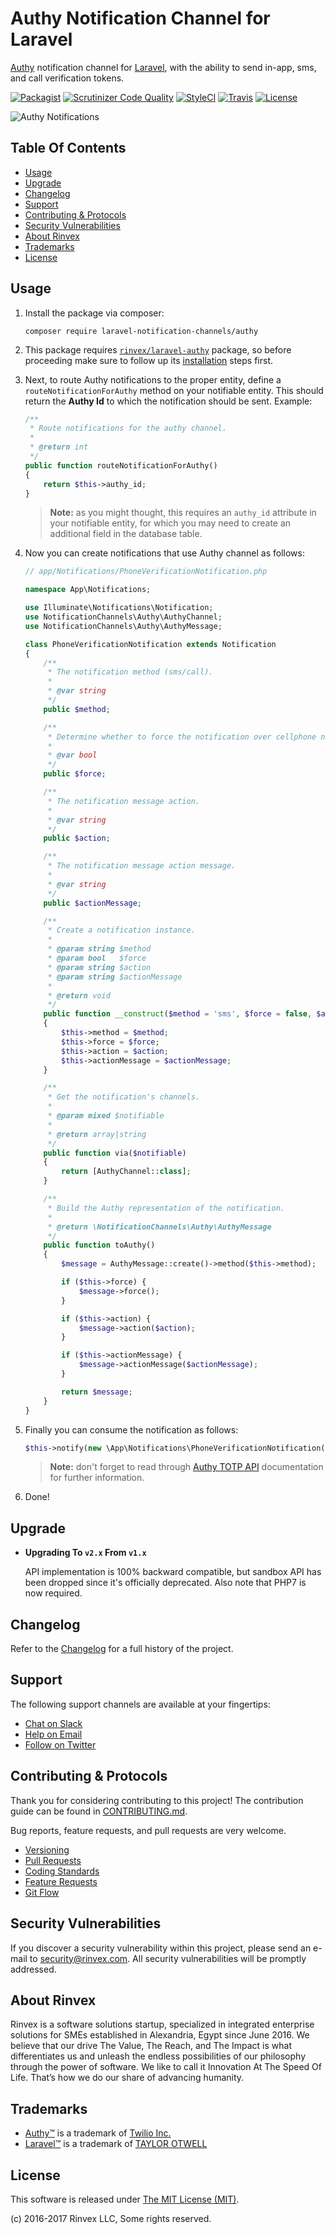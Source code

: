 # Authy Notification Channel for Laravel

[Authy](https://www.authy.com) notification channel for [Laravel](https://laravel.com), with the ability to send in-app, sms, and call verification tokens.

[![Packagist](https://img.shields.io/packagist/v/laravel-notification-channels/authy.svg?label=Packagist&style=flat-square)](https://packagist.org/packages/laravel-notification-channels/authy)
[![Scrutinizer Code Quality](https://img.shields.io/scrutinizer/g/laravel-notification-channels/authy.svg?label=Scrutinizer&style=flat-square)](https://scrutinizer-ci.com/g/laravel-notification-channels/authy/)
[![StyleCI](https://styleci.io/repos/70840210/shield?branch=master)](https://styleci.io/repos/70840210)
[![Travis](https://img.shields.io/travis/laravel-notification-channels/authy.svg?style=flat-square)](https://travis-ci.org/laravel-notification-channels/authy)
[![License](https://img.shields.io/packagist/l/laravel-notification-channels/authy.svg?label=License&style=flat-square)](https://github.com/laravel-notification-channels/authy/blob/develop/LICENSE)

![Authy Notifications](https://rinvex.com/assets/frontend/layout/img/products/laravel-notification-channels-authy.png "Authy Notification")


## Table Of Contents

- [Usage](#usage)
- [Upgrade](#upgrade)
- [Changelog](#changelog)
- [Support](#support)
- [Contributing & Protocols](#contributing--protocols)
- [Security Vulnerabilities](#security-vulnerabilities)
- [About Rinvex](#about-rinvex)
- [Trademarks](#trademarks)
- [License](#license)


## Usage

1. Install the package via composer:
    ```shell
    composer require laravel-notification-channels/authy
    ```

2. This package requires [`rinvex/laravel-authy`](https://github.com/rinvex/laravel-authy) package, so before proceeding make sure to follow up its [installation](https://github.com/rinvex/laravel-authy#installation) steps first.

3. Next, to route Authy notifications to the proper entity, define a `routeNotificationForAuthy` method on your notifiable entity. This should return the **Authy Id** to which the notification should be sent. Example:

    ```php
    /**
     * Route notifications for the authy channel.
     *
     * @return int
     */
    public function routeNotificationForAuthy()
    {
        return $this->authy_id;
    }
    ```

    > **Note:** as you might thought, this requires an `authy_id` attribute in your notifiable entity, for which you may need to create an additional field in the database table.

4. Now you can create notifications that use Authy channel as follows:

    ```php
    // app/Notifications/PhoneVerificationNotification.php

    namespace App\Notifications;

    use Illuminate\Notifications\Notification;
    use NotificationChannels\Authy\AuthyChannel;
    use NotificationChannels\Authy\AuthyMessage;

    class PhoneVerificationNotification extends Notification
    {
        /**
         * The notification method (sms/call).
         *
         * @var string
         */
        public $method;

        /**
         * Determine whether to force the notification over cellphone network.
         *
         * @var bool
         */
        public $force;

        /**
         * The notification message action.
         *
         * @var string
         */
        public $action;

        /**
         * The notification message action message.
         *
         * @var string
         */
        public $actionMessage;

        /**
         * Create a notification instance.
         *
         * @param string $method
         * @param bool   $force
         * @param string $action
         * @param string $actionMessage
         *
         * @return void
         */
        public function __construct($method = 'sms', $force = false, $action = null, $actionMessage = null)
        {
            $this->method = $method;
            $this->force = $force;
            $this->action = $action;
            $this->actionMessage = $actionMessage;
        }

        /**
         * Get the notification's channels.
         *
         * @param mixed $notifiable
         *
         * @return array|string
         */
        public function via($notifiable)
        {
            return [AuthyChannel::class];
        }

        /**
         * Build the Authy representation of the notification.
         *
         * @return \NotificationChannels\Authy\AuthyMessage
         */
        public function toAuthy()
        {
            $message = AuthyMessage::create()->method($this->method);

            if ($this->force) {
                $message->force();
            }

            if ($this->action) {
                $message->action($action);
            }

            if ($this->actionMessage) {
                $message->actionMessage($actionMessage);
            }

            return $message;
        }
    }
    ```

5. Finally you can consume the notification as follows:

    ```php
    $this->notify(new \App\Notifications\PhoneVerificationNotification('sms', true));
    ```

    > **Note:** don't forget to read through [Authy TOTP API](https://docs.authy.com/totp.html) documentation for further information.

6. Done!


## Upgrade

- **Upgrading To `v2.x` From `v1.x`**

  API implementation is 100% backward compatible, but sandbox API has been dropped since it's officially deprecated. Also note that PHP7 is now required.


## Changelog

Refer to the [Changelog](CHANGELOG.md) for a full history of the project.


## Support

The following support channels are available at your fingertips:

- [Chat on Slack](https://bit.ly/rinvex-slack)
- [Help on Email](mailto:help@rinvex.com)
- [Follow on Twitter](https://twitter.com/rinvex)


## Contributing & Protocols

Thank you for considering contributing to this project! The contribution guide can be found in [CONTRIBUTING.md](CONTRIBUTING.md).

Bug reports, feature requests, and pull requests are very welcome.

- [Versioning](CONTRIBUTING.md#versioning)
- [Pull Requests](CONTRIBUTING.md#pull-requests)
- [Coding Standards](CONTRIBUTING.md#coding-standards)
- [Feature Requests](CONTRIBUTING.md#feature-requests)
- [Git Flow](CONTRIBUTING.md#git-flow)


## Security Vulnerabilities

If you discover a security vulnerability within this project, please send an e-mail to [security@rinvex.com](security@rinvex.com). All security vulnerabilities will be promptly addressed.


## About Rinvex

Rinvex is a software solutions startup, specialized in integrated enterprise solutions for SMEs established in Alexandria, Egypt since June 2016. We believe that our drive The Value, The Reach, and The Impact is what differentiates us and unleash the endless possibilities of our philosophy through the power of software. We like to call it Innovation At The Speed Of Life. That’s how we do our share of advancing humanity.


## Trademarks

- [Authy™](https://www.authy.com) is a trademark of [Twilio Inc.](https://www.twilio.com)
- [Laravel™](https://laravel.com) is a trademark of [TAYLOR OTWELL](http://taylorotwell.com)


## License

This software is released under [The MIT License (MIT)](LICENSE).

(c) 2016-2017 Rinvex LLC, Some rights reserved.
